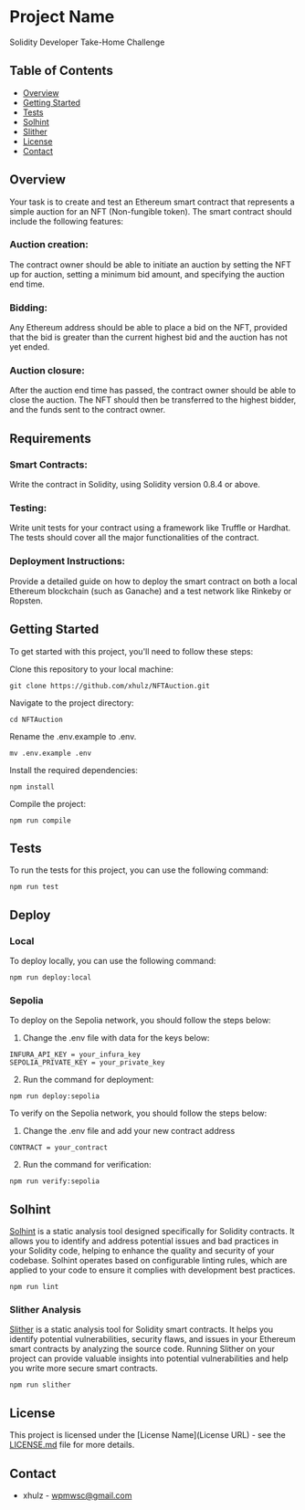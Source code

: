 # Project Name

Solidity Developer Take-Home Challenge

## Table of Contents

- [Overview](#overview)
- [Getting Started](#getting-started)
- [Tests](#tests)
- [Solhint](#solhint)
- [Slither](#slither)
- [License](#license)
- [Contact](#contact)

## Overview

Your task is to create and test an Ethereum smart contract that represents a simple auction for an NFT (Non-fungible token). The smart contract should include the following features:

### Auction creation:
The contract owner should be able to initiate an auction by setting the NFT up for auction, setting a minimum bid amount, and specifying the auction end time.

### Bidding:
Any Ethereum address should be able to place a bid on the NFT, provided that the bid is greater than the current highest bid and the auction has not yet ended.

### Auction closure:
After the auction end time has passed, the contract owner should be able to close the auction. The NFT should then be transferred to the highest bidder, and the funds sent to the contract owner.

## Requirements

### Smart Contracts:
Write the contract in Solidity, using Solidity version 0.8.4 or above.

### Testing:
Write unit tests for your contract using a framework like Truffle or Hardhat. The tests should cover all the major functionalities of the contract.

### Deployment Instructions:
Provide a detailed guide on how to deploy the smart contract on both a local Ethereum blockchain (such as Ganache) and a test network like Rinkeby or Ropsten.

## Getting Started

To get started with this project, you'll need to follow these steps:

Clone this repository to your local machine:
```shell
git clone https://github.com/xhulz/NFTAuction.git
```

Navigate to the project directory:
```shell
cd NFTAuction
```

Rename the .env.example to .env.
```shell
mv .env.example .env
```

Install the required dependencies:
```shell
npm install
```

Compile the project:
```shell
npm run compile
```

## Tests
To run the tests for this project, you can use the following command:

```shell
npm run test
```

## Deploy

### Local
To deploy locally, you can use the following command:

```shell
npm run deploy:local
```

### Sepolia
To deploy on the Sepolia network, you should follow the steps below:

1. Change the .env file with data for the keys below:
```shell
INFURA_API_KEY = your_infura_key
SEPOLIA_PRIVATE_KEY = your_private_key
```

2. Run the command for deployment:
```shell
npm run deploy:sepolia
```

To verify on the Sepolia network, you should follow the steps below:

1. Change the .env file and add your new contract address
```shell
CONTRACT = your_contract
```

2. Run the command for verification:
```shell
npm run verify:sepolia
```

## Solhint

[Solhint](https://github.com/protofire/solhint) is a static analysis tool designed specifically for Solidity contracts. It allows you to identify and address potential issues and bad practices in your Solidity code, helping to enhance the quality and security of your codebase. Solhint operates based on configurable linting rules, which are applied to your code to ensure it complies with development best practices.

```shell
npm run lint
```

### Slither Analysis

[Slither](https://github.com/crytic/slither) is a static analysis tool for Solidity smart contracts. It helps you identify potential vulnerabilities, security flaws, and issues in your Ethereum smart contracts by analyzing the source code. Running Slither on your project can provide valuable insights into potential vulnerabilities and help you write more secure smart contracts.

```shell
npm run slither
```

## License

This project is licensed under the [License Name](License URL) - see the [LICENSE.md](LICENSE.md) file for more details.

## Contact

- xhulz - [wpmwsc@gmail.com](wpmwsc@gmail.com)
